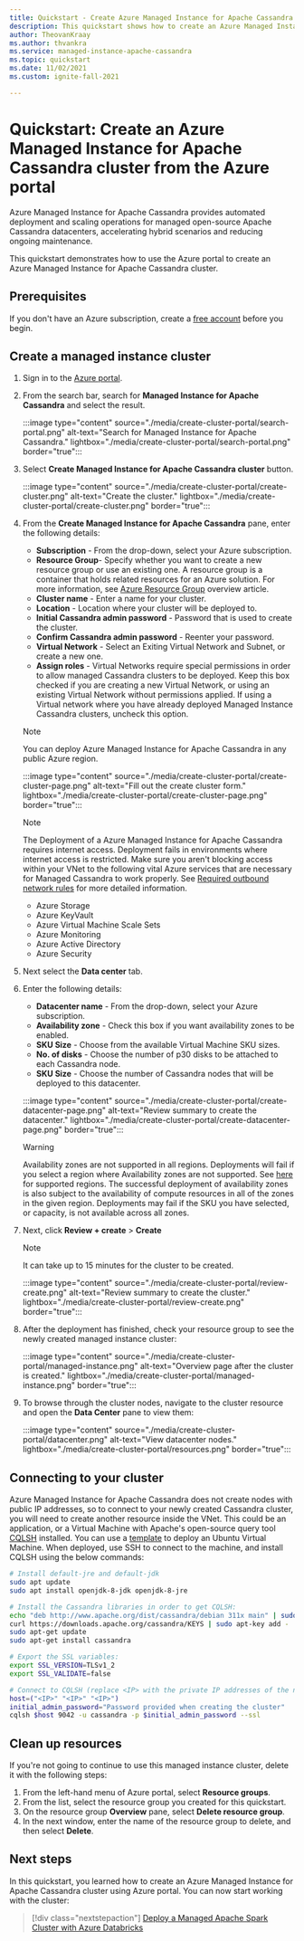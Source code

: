 ```yaml
---
title: Quickstart - Create Azure Managed Instance for Apache Cassandra cluster from the Azure portal
description: This quickstart shows how to create an Azure Managed Instance for Apache Cassandra cluster using the Azure portal.
author: TheovanKraay
ms.author: thvankra
ms.service: managed-instance-apache-cassandra
ms.topic: quickstart
ms.date: 11/02/2021
ms.custom: ignite-fall-2021

---
```

# Quickstart: Create an Azure Managed Instance for Apache Cassandra cluster from the Azure portal

Azure Managed Instance for Apache Cassandra provides automated deployment and scaling operations for managed open-source Apache Cassandra datacenters, accelerating hybrid scenarios and reducing ongoing maintenance.

This quickstart demonstrates how to use the Azure portal to create an Azure Managed Instance for Apache Cassandra cluster.

## Prerequisites

If you don't have an Azure subscription, create a [free account](https://azure.microsoft.com/free/?WT.mc_id=A261C142F) before you begin.

## <a id="create-account"></a>Create a managed instance cluster

1. Sign in to the [Azure portal](https://portal.azure.com/).

1. From the search bar, search for **Managed Instance for Apache Cassandra** and select the result.

   :::image type="content" source="./media/create-cluster-portal/search-portal.png" alt-text="Search for Managed Instance for Apache Cassandra." lightbox="./media/create-cluster-portal/search-portal.png" border="true":::

1. Select **Create Managed Instance for Apache Cassandra cluster** button.

   :::image type="content" source="./media/create-cluster-portal/create-cluster.png" alt-text="Create the cluster." lightbox="./media/create-cluster-portal/create-cluster.png" border="true":::

1. From the **Create Managed Instance for Apache Cassandra** pane, enter the following details:

   * **Subscription** - From the drop-down, select your Azure subscription.
   * **Resource Group**- Specify whether you want to create a new resource group or use an existing one. A resource group is a container that holds related resources for an Azure solution. For more information, see [Azure Resource Group](../azure-resource-manager/management/overview.md) overview article.
   * **Cluster name** - Enter a name for your cluster.
   * **Location** - Location where your cluster will be deployed to.
   * **Initial Cassandra admin password** - Password that is used to create the cluster.
   * **Confirm Cassandra admin password** - Reenter your password.
   * **Virtual Network** - Select an Exiting Virtual Network and Subnet, or create a new one. 
   * **Assign roles** - Virtual Networks require special permissions in order to allow managed Cassandra clusters to be deployed. Keep this box checked if you are creating a new Virtual Network, or using an existing Virtual Network without permissions applied. If using a Virtual network where you have already deployed Managed Instance Cassandra clusters, uncheck this option.

   > [!NOTE]
   > You can deploy Azure Managed Instance for Apache Cassandra in any public Azure region.

   :::image type="content" source="./media/create-cluster-portal/create-cluster-page.png" alt-text="Fill out the create cluster form." lightbox="./media/create-cluster-portal/create-cluster-page.png" border="true":::

   > [!NOTE]
   > The Deployment of a Azure Managed Instance for Apache Cassandra requires internet access. Deployment fails in environments where internet access is restricted. Make sure you aren't blocking access within your VNet to the following vital Azure services that are necessary for Managed Cassandra to work properly. See [Required outbound network rules](network-rules.md) for more detailed information.
   > - Azure Storage
   > - Azure KeyVault
   > - Azure Virtual Machine Scale Sets
   > - Azure Monitoring
   > - Azure Active Directory
   > - Azure Security

1. Next select the **Data center** tab.

1. Enter the following details:

   * **Datacenter name** - From the drop-down, select your Azure subscription.
   * **Availability zone** - Check this box if you want availability zones to be enabled.
   * **SKU Size** - Choose from the available Virtual Machine SKU sizes.
   * **No. of disks** - Choose the number of p30 disks to be attached to each Cassandra node.
   * **SKU Size** - Choose the number of Cassandra nodes that will be deployed to this datacenter.

   :::image type="content" source="./media/create-cluster-portal/create-datacenter-page.png" alt-text="Review summary to create the datacenter." lightbox="./media/create-cluster-portal/create-datacenter-page.png" border="true":::

   > [!WARNING]
   > Availability zones are not supported in all regions. Deployments will fail if you select a region where Availability zones are not supported. See [here](/azure/availability-zones/az-overview#azure-regions-with-availability-zones) for supported regions. The successful deployment of availability zones is also subject to the availability of compute resources in all of the zones in the given region. Deployments may fail if the SKU you have selected, or capacity, is not available across all zones. 

1. Next, click **Review + create** > **Create**

   > [!NOTE]
   > It can take up to 15 minutes for the cluster to be created.

   :::image type="content" source="./media/create-cluster-portal/review-create.png" alt-text="Review summary to create the cluster." lightbox="./media/create-cluster-portal/review-create.png" border="true":::

1. After the deployment has finished, check your resource group to see the newly created managed instance cluster:

   :::image type="content" source="./media/create-cluster-portal/managed-instance.png" alt-text="Overview page after the cluster is created." lightbox="./media/create-cluster-portal/managed-instance.png" border="true":::

1. To browse through the cluster nodes, navigate to the cluster resource and open the **Data Center** pane to view them:

   :::image type="content" source="./media/create-cluster-portal/datacenter.png" alt-text="View datacenter nodes." lightbox="./media/create-cluster-portal/resources.png" border="true":::

<!-- ## <a id="create-account"></a>Add a datacenter

1. To add another datacenter, click the add button in the **Data Center** pane:

   :::image type="content" source="./media/create-cluster-portal/add-datacenter.png" alt-text="Click on add datacenter." lightbox="./media/create-cluster-portal/resources.png" border="true":::

   > [!WARNING]
   > If you are adding a datacenter in a different region, you will need to select a different virtual network. You will also need to ensure that this virtual network has connectivity to the primary region's virtual network created above (and any other virtual networks that are hosting datacenters within the managed instance cluster). Take a look at [this article](/azure/virtual-network/tutorial-connect-virtual-networks-portal#peer-virtual-networks) to learn how to peer virtual networks using Azure portal. 

1. Fill in the appropriate fields:

   * **Datacenter name** - From the drop-down, select your Azure subscription.
   * **Availability zone** - Check this box if you want availability zones to be enabled in this datacenter.
   * **Location** - Location where your datacenter will be deployed to.
   * **SKU Size** - Choose from the available Virtual Machine SKU sizes.
   * **No. of disks** - Choose the number of p30 disks to be attached to each Cassandra node.
   * **SKU Size** - Choose the number of Cassandra nodes that will be deployed to this datacenter.
   * **Virtual Network** - Select an Exiting Virtual Network and Subnet. 
   * **Assign roles** - As mentioned earlier, you should check this option if this is the first time you have deployed Cassandra Managed Instance datacenters in this virtual network. Otherwise, uncheck it. 

   :::image type="content" source="./media/create-cluster-portal/add-datacenter2.png" alt-text="Add Datacenter." lightbox="./media/create-cluster-portal/resources.png" border="true":::

   > [!WARNING]
   > Notice that we do not allow creation of a new virtual network when adding a datacenter. You need to choose an existing virtual network, and as mentioned above, you need to ensure there is connectivity between the target subnets where datacenters will be deployed. 

1. When the datacenter is deployed, you should be able to view all datacenter information in the **Data Center** pane:

   :::image type="content" source="./media/create-cluster-portal/multi-datacenter.png" alt-text="View the cluster resources." lightbox="./media/create-cluster-portal/resources.png" border="true"::: -->

## Connecting to your cluster

Azure Managed Instance for Apache Cassandra does not create nodes with public IP addresses, so to connect to your newly created Cassandra cluster, you will need to create another resource inside the VNet. This could be an application, or a Virtual Machine with Apache's open-source query tool [CQLSH](https://cassandra.apache.org/doc/latest/cassandra/tools/cqlsh.html) installed. You can use a [template](https://azure.microsoft.com/resources/templates/vm-simple-linux/) to deploy an Ubuntu Virtual Machine. When deployed, use SSH to connect to the machine, and install CQLSH using the below commands:

```bash
# Install default-jre and default-jdk
sudo apt update
sudo apt install openjdk-8-jdk openjdk-8-jre

# Install the Cassandra libraries in order to get CQLSH:
echo "deb http://www.apache.org/dist/cassandra/debian 311x main" | sudo tee -a /etc/apt/sources.list.d/cassandra.sources.list
curl https://downloads.apache.org/cassandra/KEYS | sudo apt-key add -
sudo apt-get update
sudo apt-get install cassandra

# Export the SSL variables:
export SSL_VERSION=TLSv1_2
export SSL_VALIDATE=false

# Connect to CQLSH (replace <IP> with the private IP addresses of the nodes in your Datacenter):
host=("<IP>" "<IP>" "<IP>")
initial_admin_password="Password provided when creating the cluster"
cqlsh $host 9042 -u cassandra -p $initial_admin_password --ssl
```  

## Clean up resources

If you're not going to continue to use this managed instance cluster, delete it with the following steps:

1. From the left-hand menu of Azure portal, select **Resource groups**.
1. From the list, select the resource group you created for this quickstart.
1. On the resource group **Overview** pane, select **Delete resource group**.
1. In the next window, enter the name of the resource group to delete, and then select **Delete**.

## Next steps

In this quickstart, you learned how to create an Azure Managed Instance for Apache Cassandra cluster using Azure portal. You can now start working with the cluster:

> [!div class="nextstepaction"]
> [Deploy a Managed Apache Spark Cluster with Azure Databricks](deploy-cluster-databricks.md)
